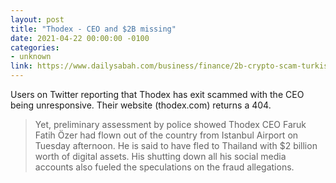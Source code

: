 ```yaml
---
layout: post
title: "Thodex - CEO and $2B missing"
date: 2021-04-22 00:00:00 -0100
categories:
- unknown
link: https://www.dailysabah.com/business/finance/2b-crypto-scam-turkish-exchange-thodex-goes-silent-sparks-user-outcry
---
```


Users on Twitter reporting that Thodex has exit scammed with the CEO being unresponsive. Their website (thodex.com) returns a 404.

> Yet, preliminary assessment by police showed Thodex CEO Faruk Fatih Özer had flown out of the country 
> from Istanbul Airport on Tuesday afternoon. He is said to have fled to Thailand with $2 billion worth 
> of digital assets. His shutting down all his social media accounts also fueled the speculations 
> on the fraud allegations.
